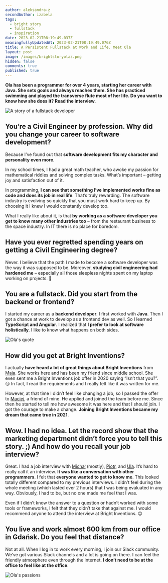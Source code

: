 ```yaml
---
author: aleksandra-z
secondAuthor: izabela
tags:
  - bright story
  - fullstack
  - inspiration
date: 2023-02-21T08:19:49.037Z
meaningfullyUpdatedAt: 2023-02-21T08:19:49.076Z
title: A Persistent Fullstack at Work and Life. Meet Ola
layout: post
image: /images/brightstoryolaz.png
hidden: false
comments: true
published: true
---
```

**Ola has been a programmer for over 4 years, starting her career with Java. She sets goals and always reaches them. She has practiced swimming and played the transverse flute most of her life. Do you want to know how she does it? Read the interview.**

<div class="image"><img src="/images/brightstoryolazcollage.png" alt="A story of a fullstack developer" title="A story of a fullstack developer"  /> </div>

## You’re a Civil Engineer by profession. Why did you change your career to software development?

Because I’ve found out that **software development fits my character and personality even more**.

In my school times, I had a great math teacher, who awoke my passion for mathematical riddles and solving complex tasks. What’s important – getting joy and satisfaction out of it.

In programming, **I can see that something I’ve implemented works fine as code and does its job in real life**. That’s truly rewarding. The software industry is evolving so quickly that you must work hard to keep up. By choosing it I knew I would constantly develop too.

What I really like about it, is that **by working as a software developer you get to know many other industries too** – from the restaurant business to the space industry. In IT there is no place for boredom.

## Have you ever regretted spending years on getting a Civil Engineering degree?

Never. I believe that the path I made to become a software developer was the way it was supposed to be. Moreover, **studying civil engineering had hardened me** – especially all those sleepless nights spent on my laptop working on projects. 🙂

## You are a fullstack. Did you start from the backend or frontend?

I started my career as a **backend developer**. I first worked with **Java**. Then I got a chance at work to develop as a frontend dev as well. So I learned **TypeScript and Angular**. I realized that **I prefer to look at software holistically**. I like to know what happens on both sides.

<div class="image"><img src="/images/ola_quote_fullstack.png" alt="Ola's quote" title="Ola's quote"  /> </div>

## How did you get at Bright Inventions?

I actually **have heard a lot of great things about Bright Inventions** from [Maja](/about-us/maja/). She works here and has been my friend since middle school. She even sent me a Bright Inventions job offer in 2020 saying “Isn’t that you?”. 😏 In fact, I read the requirements and I really felt like it was written for me.

However, at that time I didn’t feel like changing a job, so I passed the offer to [Maciej](/about-us/maciej-n/), a friend of mine. He applied and joined the team before me. Since then he started to tell me how awesome it was here and that I should join. I got the courage to make a change. **Joining Bright Inventions became my dream that came true in 2021**. 

## Wow. I had no idea. Let the record show that the marketing department didn’t force you to tell this story. ;) And how do you recall your job interview?

Great. I had a job interview with [Michał](/about-us/michal-k/) (mostly), [Piotr](/about-us/piotr/), and [Ula](/about-us/ula/). It’s hard to really call it an interview. **It was like a conversation with other programmers**. I felt that **everyone wanted to get to know me**. This looked totally different compared to my previous interviews. I didn’t feel during the whole meeting (which lasted over 2 hours) that I was being evaluated in any way. Obviously, I had to be, but no one made me feel that I was.

Even if I didn’t know the answer to a question or hadn’t worked with some tools or frameworks, I felt that they didn’t take that against me. I would recommend anyone to attend the interview at Bright Inventions. 😊

## You live and work almost 600 km from our office in Gdańsk. Do you feel that distance?

Not at all. When I log in to work every morning, I join our Slack community. We’ve got various Slack channels and a lot is going on there. I can feel the friendly atmosphere even through the internet. **I don’t need to be at the office to feel like at the office**.

<div class="image"><img src="/images/ola_passion.png" alt="Ola's passions" title="Ola's passions"  /> </div>
